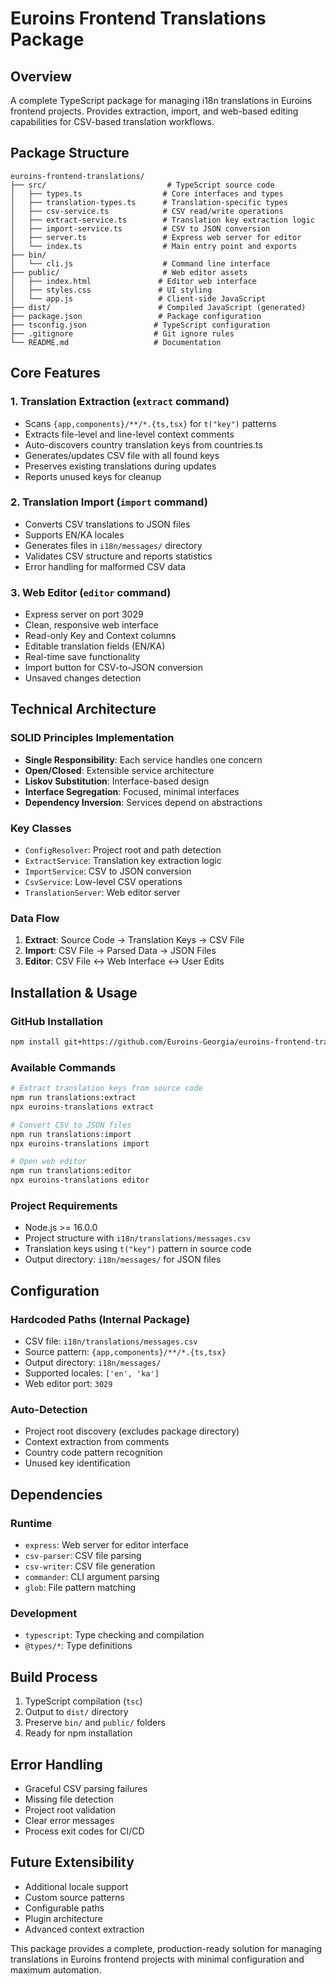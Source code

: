 # Euroins Frontend Translations Package

## Overview
A complete TypeScript package for managing i18n translations in Euroins frontend projects. Provides extraction, import, and web-based editing capabilities for CSV-based translation workflows.

## Package Structure
```
euroins-frontend-translations/
├── src/                           # TypeScript source code
│   ├── types.ts                  # Core interfaces and types
│   ├── translation-types.ts      # Translation-specific types
│   ├── csv-service.ts            # CSV read/write operations
│   ├── extract-service.ts        # Translation key extraction logic
│   ├── import-service.ts         # CSV to JSON conversion
│   ├── server.ts                 # Express web server for editor
│   └── index.ts                  # Main entry point and exports
├── bin/
│   └── cli.js                    # Command line interface
├── public/                       # Web editor assets
│   ├── index.html               # Editor web interface
│   ├── styles.css               # UI styling
│   └── app.js                   # Client-side JavaScript
├── dist/                        # Compiled JavaScript (generated)
├── package.json                 # Package configuration
├── tsconfig.json               # TypeScript configuration
├── .gitignore                  # Git ignore rules
└── README.md                   # Documentation
```

## Core Features

### 1. Translation Extraction (`extract` command)
- Scans `{app,components}/**/*.{ts,tsx}` for `t("key")` patterns
- Extracts file-level and line-level context comments
- Auto-discovers country translation keys from countries.ts
- Generates/updates CSV file with all found keys
- Preserves existing translations during updates
- Reports unused keys for cleanup

### 2. Translation Import (`import` command)
- Converts CSV translations to JSON files
- Supports EN/KA locales
- Generates files in `i18n/messages/` directory
- Validates CSV structure and reports statistics
- Error handling for malformed CSV data

### 3. Web Editor (`editor` command)
- Express server on port 3029
- Clean, responsive web interface
- Read-only Key and Context columns
- Editable translation fields (EN/KA)
- Real-time save functionality
- Import button for CSV-to-JSON conversion
- Unsaved changes detection

## Technical Architecture

### SOLID Principles Implementation
- **Single Responsibility**: Each service handles one concern
- **Open/Closed**: Extensible service architecture  
- **Liskov Substitution**: Interface-based design
- **Interface Segregation**: Focused, minimal interfaces
- **Dependency Inversion**: Services depend on abstractions

### Key Classes
- `ConfigResolver`: Project root and path detection
- `ExtractService`: Translation key extraction logic
- `ImportService`: CSV to JSON conversion
- `CsvService`: Low-level CSV operations
- `TranslationServer`: Web editor server

### Data Flow
1. **Extract**: Source Code → Translation Keys → CSV File
2. **Import**: CSV File → Parsed Data → JSON Files  
3. **Editor**: CSV File ↔ Web Interface ↔ User Edits

## Installation & Usage

### GitHub Installation
```bash
npm install git+https://github.com/Euroins-Georgia/euroins-frontend-translations.git
```

### Available Commands
```bash
# Extract translation keys from source code
npm run translations:extract
npx euroins-translations extract

# Convert CSV to JSON files
npm run translations:import  
npx euroins-translations import

# Open web editor
npm run translations:editor
npx euroins-translations editor
```

### Project Requirements
- Node.js >= 16.0.0
- Project structure with `i18n/translations/messages.csv`
- Translation keys using `t("key")` pattern in source code
- Output directory: `i18n/messages/` for JSON files

## Configuration

### Hardcoded Paths (Internal Package)
- CSV file: `i18n/translations/messages.csv`
- Source pattern: `{app,components}/**/*.{ts,tsx}`
- Output directory: `i18n/messages/`
- Supported locales: `['en', 'ka']`
- Web editor port: `3029`

### Auto-Detection
- Project root discovery (excludes package directory)
- Context extraction from comments
- Country code pattern recognition
- Unused key identification

## Dependencies

### Runtime
- `express`: Web server for editor interface
- `csv-parser`: CSV file parsing
- `csv-writer`: CSV file generation
- `commander`: CLI argument parsing
- `glob`: File pattern matching

### Development  
- `typescript`: Type checking and compilation
- `@types/*`: Type definitions

## Build Process
1. TypeScript compilation (`tsc`)
2. Output to `dist/` directory
3. Preserve `bin/` and `public/` folders
4. Ready for npm installation

## Error Handling
- Graceful CSV parsing failures
- Missing file detection
- Project root validation
- Clear error messages
- Process exit codes for CI/CD

## Future Extensibility
- Additional locale support
- Custom source patterns
- Configurable paths
- Plugin architecture
- Advanced context extraction

This package provides a complete, production-ready solution for managing translations in Euroins frontend projects with minimal configuration and maximum automation.
